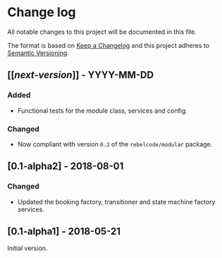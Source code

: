 # Change log
All notable changes to this project will be documented in this file.

The format is based on [Keep a Changelog](http://keepachangelog.com/)
and this project adheres to [Semantic Versioning](http://semver.org/).

## [[*next-version*]] - YYYY-MM-DD
### Added
- Functional tests for the module class, services and config.

### Changed
- Now compliant with version `0.2` of the `rebelcode/modular` package.

## [0.1-alpha2] - 2018-08-01
### Changed
- Updated the booking factory, transitioner and state machine factory services.

## [0.1-alpha1] - 2018-05-21
Initial version.
